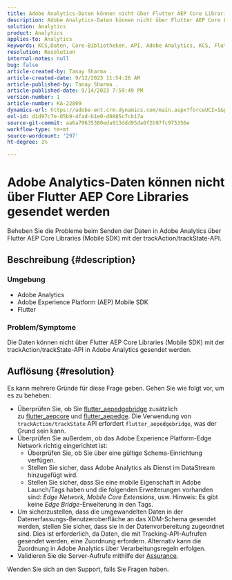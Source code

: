 ```yaml
---
title: Adobe Analytics-Daten können nicht über Flutter AEP Core Libraries gesendet werden
description: Adobe Analytics-Daten können nicht über Flutter AEP Core Libraries (Mobile SDK) mit der trackAction/trackState-API gesendet werden.
solution: Analytics
product: Analytics
applies-to: Analytics
keywords: KCS,Daten, Core-Bibliotheken, API, Adobe Analytics, KCS, Flutter AEP, Mobile SDK, Edge Network, Mobile Core Extension, trackAction, trackState, flutter_aepedgebridge, flutter_aepcore, flutter_aepedge, Adobe Experience Platform
resolution: Resolution
internal-notes: null
bug: false
article-created-by: Tanay Sharma .
article-created-date: 9/12/2023 11:54:26 AM
article-published-by: Tanay Sharma .
article-published-date: 9/14/2023 7:59:49 PM
version-number: 1
article-number: KA-22809
dynamics-url: https://adobe-ent.crm.dynamics.com/main.aspx?forceUCI=1&pagetype=entityrecord&etn=knowledgearticle&id=6ff5471d-6351-ee11-be6f-6045bd0063aa
exl-id: d1d97c7e-05b9-4fad-b1e0-d0885c7cb17a
source-git-commit: aa6a79635380eda913ddd95da0f2b97fc975356e
workflow-type: tm+mt
source-wordcount: '297'
ht-degree: 1%

---
```


# Adobe Analytics-Daten können nicht über Flutter AEP Core Libraries gesendet werden


Beheben Sie die Probleme beim Senden der Daten in Adobe Analytics über Flutter AEP Core Libraries (Mobile SDK) mit der trackAction/trackState-API.

## Beschreibung {#description}


### Umgebung

- Adobe Analytics
- Adobe Experience Platform (AEP) Mobile SDK
- Flutter


### Problem/Symptome

Die Daten können nicht über Flutter AEP Core Libraries (Mobile SDK) mit der trackAction/trackState-API in Adobe Analytics gesendet werden.


## Auflösung {#resolution}


Es kann mehrere Gründe für diese Frage geben. Gehen Sie wie folgt vor, um es zu beheben:

- Überprüfen Sie, ob Sie [flutter_aepedgebridge](https://pub.dev/packages/flutter_aepedgebridge "Link folgen") zusätzlich zu [flutter_aepcore](https://pub.dev/packages/flutter_aepcore "Link folgen") und [flutter_aepedge](https://pub.dev/packages/flutter_aepedge "Link folgen"). Die Verwendung von `trackAction/trackState` API erfordert `flutter_aepedgebridge`, was der Grund sein kann.
- Überprüfen Sie außerdem, ob das Adobe Experience Platform-Edge Network richtig eingerichtet ist:
   - Überprüfen Sie, ob Sie über eine gültige Schema-Einrichtung verfügen.
   - Stellen Sie sicher, dass Adobe Analytics als Dienst im DataStream hinzugefügt wird.
   - Stellen Sie sicher, dass Sie eine mobile Eigenschaft in Adobe Launch/Tags haben und die folgenden Erweiterungen vorhanden sind: *Edge Network, Mobile Core Extensions*, usw. Hinweis: Es gibt keine *Edge Bridge*-Erweiterung in den Tags.
- Um sicherzustellen, dass die umgewandelten Daten in der Datenerfassungs-Benutzeroberfläche an das XDM-Schema gesendet werden, stellen Sie sicher, dass sie in der Datenvorbereitung zugeordnet sind. Dies ist erforderlich, da Daten, die mit Tracking-API-Aufrufen gesendet werden, eine Zuordnung erfordern. Alternativ kann die Zuordnung in Adobe Analytics über Verarbeitungsregeln erfolgen.
- Validieren Sie die Server-Aufrufe mithilfe der [Assurance](https://github.com/adobe/aepsdk_flutter/tree/main/plugins/flutter_aepassurance "Link folgen").


Wenden Sie sich an den Support, falls Sie Fragen haben.
